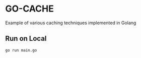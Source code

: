 # GO-CACHE


Example of various caching techniques implemented in Golang

## Run on Local

```bash
go run main.go
```